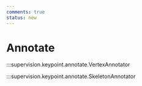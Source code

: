 ```yaml
---
comments: true
status: new
---
```


# Annotate

:::supervision.keypoint.annotate.VertexAnnotator

:::supervision.keypoint.annotate.SkeletonAnnotator
